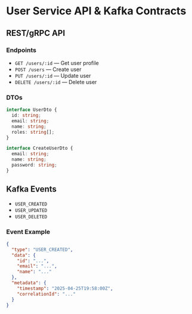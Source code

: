 # User Service API & Kafka Contracts

## REST/gRPC API

### Endpoints
- `GET /users/:id` — Get user profile
- `POST /users` — Create user
- `PUT /users/:id` — Update user
- `DELETE /users/:id` — Delete user

### DTOs
```typescript
interface UserDto {
  id: string;
  email: string;
  name: string;
  roles: string[];
}

interface CreateUserDto {
  email: string;
  name: string;
  password: string;
}
```

## Kafka Events
- `USER_CREATED`
- `USER_UPDATED`
- `USER_DELETED`

### Event Example
```json
{
  "type": "USER_CREATED",
  "data": {
    "id": "...",
    "email": "...",
    "name": "..."
  },
  "metadata": {
    "timestamp": "2025-04-25T19:58:00Z",
    "correlationId": "..."
  }
}
```

